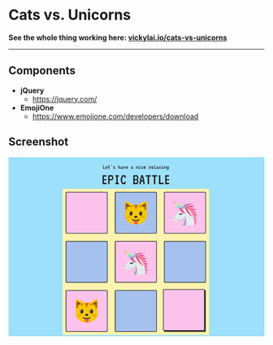 # Cats vs. Unicorns

**See the whole thing working here: [vickylai.io/cats-vs-unicorns](https://vickylai.io/cats-vs-unicorns/)**

***

## Components  
* __jQuery__
  * https://jquery.com/
* __EmojiOne__
  * https://www.emojione.com/developers/download

## Screenshot

![Game play screen.](/static/img/screenshot.png)
